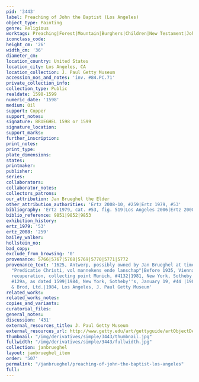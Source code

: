 ```yaml
---
pid: '3443'
label: Preaching of John the Baptist (Los Angeles)
object_type: Painting
genre: Religious
worktags: Preaching|Forest|Mountain|Burghers|Children|New Testament|John the Baptist|Saint
iconclass_code:
height_cm: '26'
width_cm: '36'
diameter_cm:
location_country: United States
location_city: Los Angeles, CA
location_collection: J. Paul Getty Museum
accession_nos_and_notes: 'inv. #84.PC.71'
private_collection_info:
collection_type: Public
realdate: 1598-1599
numeric_date: '1598'
medium: Oil
support: Copper
support_notes:
signature: BRUEGHEL 1598 or 1599
signature_location:
support_marks:
further_inscription:
print_notes:
print_type:
plate_dimensions:
states:
printmaker:
publisher:
series:
collaborators:
collaborator_notes:
collectors_patrons:
our_attribution: Jan Brueghel the Elder
other_attribution_authorities: 'Ertz 2008-10, #259|Ertz 1979, #53'
bibliography: 'Ertz 1979, cat. #53, fig. 519|Los Angeles 2006|Ertz 2008-10, cat. #259'
biblio_reference: 9851|9852|9853
exhibition_history:
ertz_1979: '53'
ertz_2008: '259'
bailey_walker:
hollstein_no:
bad_copy:
exclude_from_browsing: '0'
provenance: 5766|5767|5768|5769|5770|5771|5772
provenance_text: '1625, Antwerp, possibly owned by Jan Brueghel at time of his death:
  "Predicatie Christi, vol mannekens ende lanschap"|Before 1935, Vienna, Private Collection|1947,
  recuperation, collecting point Munich, #4132|1981, New York, Sotheby''s, June 11,
  #129a, as dated 1599|1984, New York, Sotheby''s, January 19, #44 |1984, Noortman
  & Brod, Ltd.|1984, Los Angeles, J. Paul Getty Museum'
related_works:
related_works_notes:
copies_and_variants:
curatorial_files:
general_notes:
discussion: '431'
external_resources_title: J. Paul Getty Museum
external_resources_url: http://www.getty.edu/art/gettyguide/artObjectDetails
thumbnail: "/img/derivatives/simple/3443/thumbnail.jpg"
fullwidth: "/img/derivatives/simple/3443/fullwidth.jpg"
collection: janbrueghel
layout: janbrueghel_item
order: '507'
permalink: "/janbrueghel/preaching-of-john-the-baptist-los-angeles"
full:
---
```

